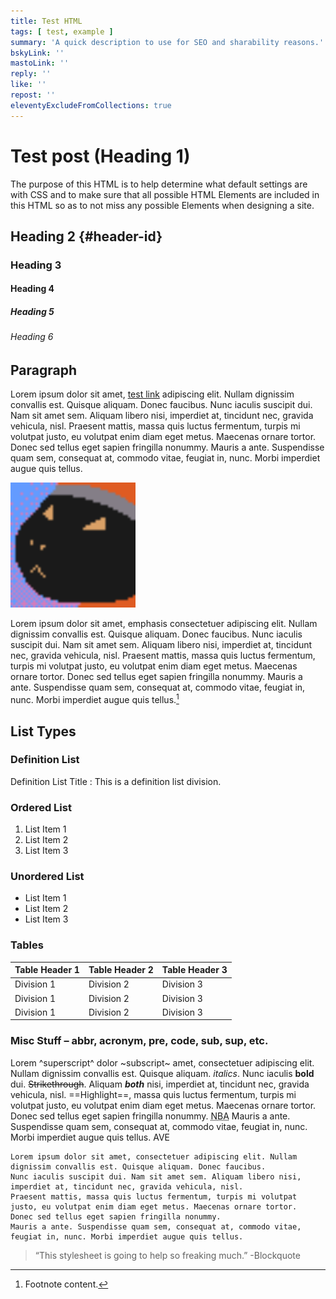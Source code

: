 ```yaml
---
title: Test HTML
tags: [ test, example ]
summary: 'A quick description to use for SEO and sharability reasons.'
bskyLink: ''
mastoLink: ''
reply: ''
like: ''
repost: ''
eleventyExcludeFromCollections: true
---
```


# Test post (Heading 1)

The purpose of this HTML is to help determine what default settings are with CSS and to make sure that all possible HTML Elements are included in this HTML so as to not miss any possible Elements when designing a site.

## Heading 2 {#header-id}
### Heading 3
#### Heading 4
##### Heading 5
###### Heading 6

## Paragraph

Lorem ipsum dolor sit amet, [test link](https://example.com/) adipiscing elit. Nullam dignissim convallis est. Quisque aliquam. Donec faucibus. Nunc iaculis suscipit dui. Nam sit amet sem. Aliquam libero nisi, imperdiet at, tincidunt nec, gravida vehicula, nisl. Praesent mattis, massa quis luctus fermentum, turpis mi volutpat justo, eu volutpat enim diam eget metus. Maecenas ornare tortor. Donec sed tellus eget sapien fringilla nonummy. Mauris a ante. Suspendisse quam sem, consequat at, commodo vitae, feugiat in, nunc. Morbi imperdiet augue quis tellus.

<img src="/bin/img/animation.gif" alt="Alt text" class="pixel" width="200">

Lorem ipsum dolor sit amet, emphasis consectetuer adipiscing elit. Nullam dignissim convallis est. Quisque aliquam. Donec faucibus. Nunc iaculis suscipit dui. Nam sit amet sem. Aliquam libero nisi, imperdiet at, tincidunt nec, gravida vehicula, nisl. Praesent mattis, massa quis luctus fermentum, turpis mi volutpat justo, eu volutpat enim diam eget metus. Maecenas ornare tortor. Donec sed tellus eget sapien fringilla nonummy. Mauris a ante. Suspendisse quam sem, consequat at, commodo vitae, feugiat in, nunc. Morbi imperdiet augue quis tellus.[^1]

## List Types

### Definition List

Definition List Title
: This is a definition list division.

### Ordered List

1. List Item 1
2. List Item 2
3. List Item 3

### Unordered List

- List Item 1
- List Item 2
- List Item 3

### Tables

| Table Header 1 | Table Header 2 | Table Header 3 |
| -------------- | -------------- | -------------- |
| Division 1     | Division 2     | Division 3     |
| Division 1     | Division 2     | Division 3     |
| Division 1     | Division 2     | Division 3     |

### Misc Stuff – abbr, acronym, pre, code, sub, sup, etc.

Lorem ^superscript^ dolor ~subscript~ amet, consectetuer adipiscing elit. Nullam dignissim convallis est. Quisque aliquam. *italics*. Nunc iaculis **bold** dui. ~~Strikethrough~~. Aliquam ***both*** nisi, imperdiet at, tincidunt nec, gravida vehicula, nisl. ==Highlight==, massa quis luctus fermentum, turpis mi volutpat justo, eu volutpat enim diam eget metus. Maecenas ornare tortor. Donec sed tellus eget sapien fringilla nonummy. <acronym title="National Basketball Association">NBA</acronym> Mauris a ante. Suspendisse quam sem, consequat at, commodo vitae, feugiat in, nunc. Morbi imperdiet augue quis tellus. AVE

```
Lorem ipsum dolor sit amet, consectetuer adipiscing elit. Nullam dignissim convallis est. Quisque aliquam. Donec faucibus. 
Nunc iaculis suscipit dui. Nam sit amet sem. Aliquam libero nisi, imperdiet at, tincidunt nec, gravida vehicula, nisl. 
Praesent mattis, massa quis luctus fermentum, turpis mi volutpat justo, eu volutpat enim diam eget metus. Maecenas ornare tortor. 
Donec sed tellus eget sapien fringilla nonummy. 
Mauris a ante. Suspendisse quam sem, consequat at, commodo vitae, feugiat in, nunc. Morbi imperdiet augue quis tellus.  
```

> “This stylesheet is going to help so freaking much.”
> -Blockquote

[^1]: Footnote content.